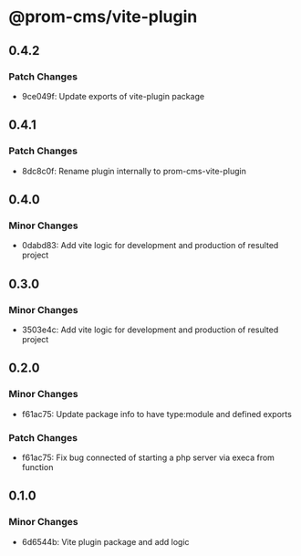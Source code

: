 # @prom-cms/vite-plugin

## 0.4.2

### Patch Changes

- 9ce049f: Update exports of vite-plugin package

## 0.4.1

### Patch Changes

- 8dc8c0f: Rename plugin internally to prom-cms-vite-plugin

## 0.4.0

### Minor Changes

- 0dabd83: Add vite logic for development and production of resulted project

## 0.3.0

### Minor Changes

- 3503e4c: Add vite logic for development and production of resulted project

## 0.2.0

### Minor Changes

- f61ac75: Update package info to have type:module and defined exports

### Patch Changes

- f61ac75: Fix bug connected of starting a php server via execa from function

## 0.1.0

### Minor Changes

- 6d6544b: Vite plugin package and add logic
